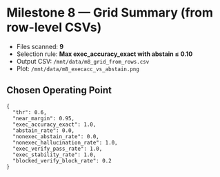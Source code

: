 # Milestone 8 — Grid Summary (from row-level CSVs)

- Files scanned: **9**
- Selection rule: **Max exec_accuracy_exact with abstain ≤ 0.10**
- Output CSV: `/mnt/data/m8_grid_from_rows.csv`
- Plot: `/mnt/data/m8_execacc_vs_abstain.png`

## Chosen Operating Point
```
{
  "thr": 0.6,
  "near_margin": 0.95,
  "exec_accuracy_exact": 1.0,
  "abstain_rate": 0.0,
  "nonexec_abstain_rate": 0.0,
  "nonexec_hallucination_rate": 1.0,
  "exec_verify_pass_rate": 1.0,
  "exec_stability_rate": 1.0,
  "blocked_verify_block_rate": 0.2
}
```